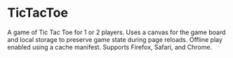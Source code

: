 # TicTacToe
A game of Tic Tac Toe for 1 or 2 players. Uses a canvas for the game board and local storage to preserve game state during page reloads. Offline play enabled using a cache manifest. Supports Firefox, Safari, and Chrome.

